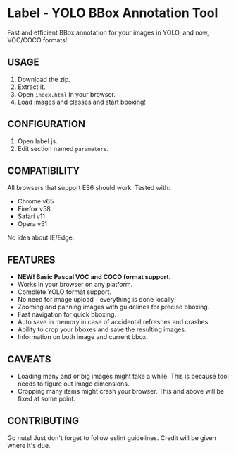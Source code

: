 # Label - YOLO BBox Annotation Tool
Fast and efficient BBox annotation for your images in YOLO, and now, VOC/COCO formats!


## USAGE
1. Download the zip.
2. Extract it.
3. Open `index.html` in your browser.
4. Load images and classes and start bboxing!

## CONFIGURATION
1. Open label.js.
2. Edit section named `parameters`.

## COMPATIBILITY
All browsers that support ES6 should work. Tested with:

* Chrome v65
* Firefox v58
* Safari v11
* Opera v51

No idea about IE/Edge.

## FEATURES
* **NEW! Basic Pascal VOC and COCO format support.**
* Works in your browser on any platform.
* Complete YOLO format support.
* No need for image upload - everything is done locally!
* Zooming and panning images with guidelines for precise bboxing.
* Fast navigation for quick bboxing.
* Auto save in memory in case of accidental refreshes and crashes.
* Ability to crop your bboxes and save the resulting images.
* Information on both image and current bbox.

## CAVEATS
* Loading many and or big images might take a while. This is because tool needs to figure out image dimensions.  
* Cropping many items might crash your browser. This and above will be fixed at some point.

## CONTRIBUTING
Go nuts! Just don't forget to follow eslint guidelines. Credit will be given where it's due.
